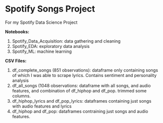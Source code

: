 # Spotify Songs Project
For my Spotify Data Science Project

**Notebooks:**
1. Spotify_Data_Acquisition: data gathering and cleaning
2. Spotify_EDA: exploratory data analysis
3. Spotify_ML: machine learning

**CSV Files:**
1. df_complete_songs (851 observations): dataframe only containing songs of which I was able to scrape lyrics. Contains sentiment and personality analysis
2. df_all_songs (1048 observations: dataframe with all songs, and audio features, and combination of df_hiphop and df_pop. trimmed some columns.
3. df_hiphop_lyrics and df_pop_lyrics: dataframes containing just songs with audio features and lyrics
4. df_hiphop and df_pop: dataframes contraining just songs and audio features.
